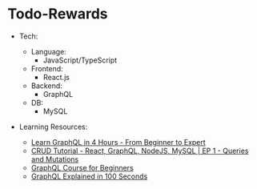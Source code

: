 # Todo-Rewards

- Tech:
  - Language:
    - JavaScript/TypeScript 
  - Frontend:
    - React.js
  - Backend:
    - GraphQL
  - DB:
    - MySQL
   
- Learning Resources:
  - [Learn GraphQL in 4 Hours - From Beginner to Expert](https://www.youtube.com/watch?v=yqWzCV0kU_c)
  - [CRUD Tutorial - React, GraphQL, NodeJS, MySQL | EP 1 - Queries and Mutations](https://www.youtube.com/watch?v=fov5e6XJgwc)
  - [GraphQL Course for Beginners](https://www.youtube.com/watch?v=5199E50O7SI)
  - [GraphQL Explained in 100 Seconds](https://www.youtube.com/watch?v=eIQh02xuVw4)
 
